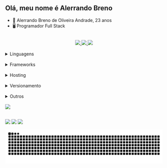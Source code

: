 ## Olá, meu nome é Alerrando Breno
- 👀 Alerrando Breno de Oliveira Andrade, 23 anos
- 🖥️ Programador Full Stack

</br>

<div align="center">
  <a href="https://portifolio-rho-ashy.vercel.app/" target="_blank">
  <img height="180em" src="https://github-readme-stats.vercel.app/api?username=Alerrando&show_icons=true&theme=radical&include_all_commits=true&count_private=true"/>
  <img height="180em" src="https://github-readme-stats.vercel.app/api/top-langs/?username=Alerrando&layout=compact&langs_count=7&theme=radical"/>
  <img src ="https://streak-stats.demolab.com/?user=Alerrando&theme=dark">
  </a>
</div>

</br>

<details>
  <summary>Linguagens</summary>
  </br>
  <img align="center" alt="Alerrando-HTML" height="30" width="40" src="https://raw.githubusercontent.com/devicons/devicon/master/icons/html5/html5-original.svg">
  <img align="center" alt="Alerrando-CSS" height="30" width="40" src="https://raw.githubusercontent.com/devicons/devicon/master/icons/css3/css3-original.svg">
  <img align="center" alt="Alerrando-Js" height="30" width="40" src="https://raw.githubusercontent.com/devicons/devicon/master/icons/javascript/javascript-plain.svg">
  <img align="center" alt="Alerrando-Ts" height="30" width="40" src="https://raw.githubusercontent.com/devicons/devicon/master/icons/typescript/typescript-plain.svg">
  <img align="center" alt="Alerrando-Ts" height="30" width="40" src="https://raw.githubusercontent.com/devicons/devicon/master/icons/java/java-plain.svg">
</details>

<br>

<details>
  <summary>Frameworks</summary>
  <div style="flex">
    <img align="center" alt="Alerrando-React" height="30" width="40" src="https://raw.githubusercontent.com/devicons/devicon/master/icons/react/react-original.svg">
    <img align="center" alt="Alerrando-TailwindCSS" style="width: 100px; height: 100px; object-fit: cover;"  src="https://raw.githubusercontent.com/devicons/devicon/master/icons/tailwindcss/tailwindcss-original-wordmark.svg">
    <img align="center" alt="Alerrando-Sass" height="30" width="40" src="https://raw.githubusercontent.com/devicons/devicon/master/icons/sass/sass-original.svg">
    <img align="center" alt="Alerrando-MaterailUI" height="30" width="40" src="https://raw.githubusercontent.com/devicons/devicon/master/icons/materialui/materialui-plain.svg">
    <img align="center" alt="Alerrando-NextJS" style="width: 100px; height: 60px; object-fit: cover;" src="https://user-images.githubusercontent.com/5457539/151701924-cbdf9ff8-3e9b-4e5c-b036-43e1ec0bbbef.png">
    <img align="center" alt="Alerrando-NextJS" style="width: 150px; height: 40px; object-fit: cover;" src="https://img.shields.io/badge/Spring-6DB33F?style=for-the-badge&logo=spring&logoColor=white">
  </div>
</details>

</br>

<details>
  <summary>Hosting</summary>

  <img align="center" alt="Alerrando-Vercel" style="width: 140px; height: 40px" src="https://img.shields.io/badge/vercel-131415?style=for-the-badge&logo=vercel&logoColor=white">
  <img align="center" alt="Alerrando-Vercel" style="width: 140px; height: 40px" src="https://img.shields.io/badge/netlyf-131415?style=for-the-badge&logo=netlyf&logoColor=white">
  <img align="center" alt="Alerrando-Railway" style="width: 140px; height: 40px" src="https://img.shields.io/badge/Railway-131415?style=for-the-badge&logo=railway&logoColor=white">
</details>

</br>

<details>
  <summary>Versionamento</summary>
   <img align="center" alt="Alerrando-Npm" height="30" width="40" src="https://raw.githubusercontent.com/devicons/devicon/master/icons/npm/npm-original-wordmark.svg" />
   <img align="center" alt="Alerrando-Git" height="30" width="40" src="https://raw.githubusercontent.com/devicons/devicon/master/icons/git/git-original.svg" />
   <img align="center" alt="Alerrando-Github" height="30" width="40" src="https://raw.githubusercontent.com/jmnote/z-icons/master/svg/github.svg" />
</details>

</br>

<details>
  <summary>Outros</summary>
  <img align="center" alt="Alerrando-Github" height="30" width="220"   src="https://camo.githubusercontent.com/a0484e6383e852e622da1e934b7724921ab9b69d69246d90f899424b01f6deb1/68747470733a2f2f696d672e736869656c64732e696f2f62616467652f56697375616c25323053747564696f253230436f64652d3030373864372e7376673f7374796c653d666f722d7468652d6261646765266c6f676f3d76697375616c2d73747564696f2d636f6465266c6f676f436f6c6f723d7768697465">
</details>

</br>
  
<img src="https://profile-counter.glitch.me/Alerrando/count.svg" />
  
  ##
  
<div> 
  <a href = "mailto:contatoalerrando2@gmail.com"><img src="https://img.shields.io/badge/-Gmail-%23333?style=for-the-badge&logo=gmail&logoColor=white" target="_blank"></a>
  <a href="https://www.linkedin.com/in/alerrando-breno-656aa8188/" target="_blank"><img src="https://img.shields.io/badge/-LinkedIn-%230077B5?style=for-the-badge&logo=linkedin&logoColor=white" target="_blank"></a> 
  <a href="https://web.whatsapp.com/send?phone=55998233887" target="_blank"><img src="https://img.shields.io/badge/WhatsApp-25D366?style=for-the-badge&logo=whatsapp&logoColor=white" targe="_blank"></a> 
  
  ![Snake animation](https://github.com/Alerrando/Alerrando/blob/output/github-contribution-grid-snake.svg)
</div>

